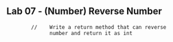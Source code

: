 ## Lab 07 -  (Number) Reverse  Number
            //    Write a return method that can reverse  
                  number and return it as int